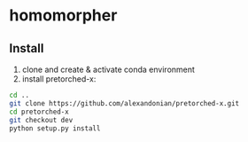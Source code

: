 # homomorpher


## Install

1) clone and create & activate  conda environment
2) install pretorched-x:
```bash
cd ..
git clone https://github.com/alexandonian/pretorched-x.git
cd pretorched-x
git checkout dev
python setup.py install
```



